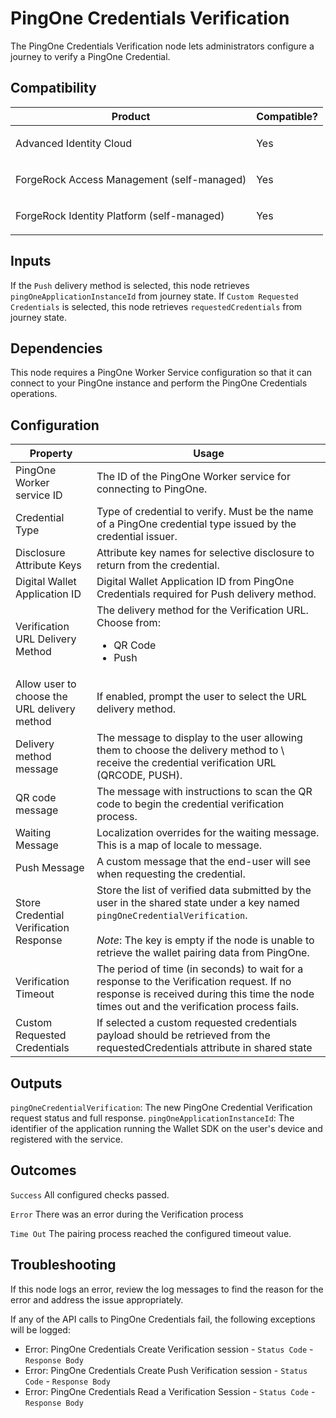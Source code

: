 # PingOne Credentials Verification

The PingOne Credentials Verification node lets administrators configure a journey to verify a PingOne Credential.

## Compatibility

<table>
  <colgroup>
    <col>
    <col>
  </colgroup>
  <thead>
  <tr>
    <th>Product</th>
    <th>Compatible?</th>
  </tr>
  </thead>
  <tbody>
  <tr>
    <td><p>Advanced Identity Cloud</p></td>
    <td><p><span>Yes</span></p></td>
  </tr>
  <tr>
    <td><p>ForgeRock Access Management (self-managed)</p></td>
    <td><p><span>Yes</span></p></td>
  </tr>
  <tr>
    <td><p>ForgeRock Identity Platform (self-managed)</p></td>
    <td><p><span>Yes</span></p></td>
  </tr>
  </tbody>
</table>

## Inputs

If the `Push` delivery method is selected, this node retrieves `pingOneApplicationInstanceId` from journey state.
If `Custom Requested Credentials` is selected, this node retrieves `requestedCredentials` from journey state. 

## Dependencies
This node requires a PingOne Worker Service configuration so that it can connect to your PingOne instance and perform
the PingOne Credentials operations.

## Configuration

<table>
  <thead>
    <th>Property</th>
    <th>Usage</th>
  </thead>
  <tbody>
    <tr>
      <td>PingOne Worker service ID</td>
      <td>The ID of the PingOne Worker service for connecting to PingOne.</td>
    </tr>
    <tr>
      <td>Credential Type</td>
      <td>Type of credential to verify. Must be the name of a PingOne credential type issued by the credential issuer.</td>
    </tr>
    <tr>
      <td>Disclosure Attribute Keys</td>
      <td>Attribute key names for selective disclosure to return from the credential.</td>
    </tr>
    <tr>
      <td>Digital Wallet Application ID</td>
      <td>Digital Wallet Application ID from PingOne Credentials required for Push delivery method.</td>
    </tr>
    <tr>
      <td>Verification URL Delivery Method</td>
      <td>The delivery method for the Verification URL. Choose from: <br>

- QR Code
- Push</td>
    </tr>
    <tr>
      <td>Allow user to choose the URL delivery method</td>
      <td>If enabled, prompt the user to select the URL delivery method.</td>
    </tr>
    <tr>
      <td>Delivery method message</td>
      <td>The message to display to the user allowing them to choose the delivery method to \
  receive the credential verification URL (QRCODE, PUSH).</td>
    </tr>
    <tr>
      <td>QR code message</td>
      <td>The message with instructions to scan the QR code to begin the credential verification process.</td>
    </tr>
    <tr>
      <td>Waiting Message</td>
      <td>Localization overrides for the waiting message. This is a map of locale to message.</td>
    </tr>
    <tr>
      <td>Push Message</td>
      <td>A custom message that the end-user will see when requesting the credential.</td>
    </tr>
    <tr>
      <td>Store Credential Verification Response</td>
      <td>Store the list of verified data submitted by the user in the shared state under a key
  named <code>pingOneCredentialVerification</code>.<br><br>
  <em>Note</em>: The key is empty if the node is unable to retrieve the wallet pairing data from PingOne.</td>
    </tr>
    <tr>
      <td>Verification Timeout</td>
      <td>The period of time (in seconds) to wait for a response to the Verification request. If no
  response is received during this time the node times out and the verification process fails.</td>
    </tr>
    <tr>
      <td>Custom Requested Credentials</td>
      <td>If selected a custom requested credentials payload should be retrieved from the requestedCredentials attribute in shared state</td>
    </tr>
  </tbody>
</table>

## Outputs

`pingOneCredentialVerification`: The new PingOne Credential Verification
request status and full response.
`pingOneApplicationInstanceId`: The identifier of the application running the Wallet SDK on the user's device and registered with the service.

## Outcomes

`Success`
All configured checks passed.

`Error`
There was an error during the Verification process

`Time Out`
The pairing process reached the configured timeout value.

## Troubleshooting

If this node logs an error, review the log messages to find the reason for the error and address the issue
appropriately.

If any of the API calls to PingOne Credentials fail, the following exceptions will be logged:

* Error: PingOne Credentials Create Verification session - `Status Code` - `Response Body`
* Error: PingOne Credentials Create Push Verification session - `Status Code` - `Response Body`
* Error: PingOne Credentials Read a Verification Session - `Status Code` - `Response Body` 